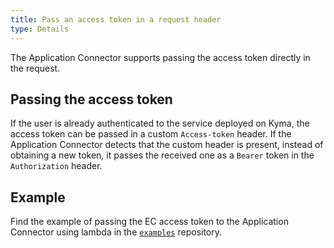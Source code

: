 ```yaml
---
title: Pass an access token in a request header
type: Details
---
```


The Application Connector supports passing the access token directly in the request.

## Passing the access token

If the user is already authenticated to the service deployed on Kyma, the access token can be passed in a custom `Access-token` header. If the Application Connector detects that the custom header is present, instead of obtaining a new token, it passes the received one as a `Bearer` token in the `Authorization` header.

## Example

Find the example of passing the EC access token to the Application Connector using lambda in the [`examples`](https://github.com/kyma-project/examples/tree/master/call-ec) repository.
